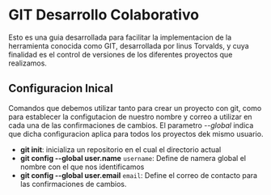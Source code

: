 # GIT Desarrollo Colaborativo

Esto es una guia desarrollada para facilitar la implementacion de la herramienta conocida como GIT, desarrollada por linus Torvalds, y cuya finalidad es el control de versiones de los diferentes proyectos que realizamos.

## Configuracion Inical

Comandos que debemos utilizar tanto para crear un proyecto con git, como para establecer la configutacion de nuestro nombre y correo a utilizar en cada una de las confirmaciones de cambios. El parametro *--global* indica que dicha configuracion aplica para todos los proyectos dek mismo usuario.

* **git init**: inicializa un repositorio en el cual el directorio actual
* **git config --global user.name** `username`: Define de namera global el nombre con el que nos identificamos
* **git config --global user.email** `email`: Define el correo de contacto para las confirmaciones de cambios. 